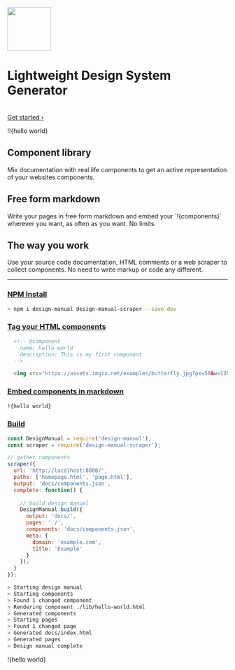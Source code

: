 <div class="lead">
  <img src="./assets/logo.png" height="100" />
  <br>
  <h1>Lightweight Design System Generator</h1>
  <br>
  <a href="./getting-started.html">Get started ›</a>
</div>

!!{hello world}

<div class="features">
  <div class="features__item">
    <h2>Component library</h2>
    <p>Mix documentation with real life components to get an active representation of your websites components.</p>
  </div>
  <div class="features__item">
    <h2>Free form markdown</h2>
    <p>Write your pages in free form markdown and embed your `!​{components}` wherever you want, as often as you want. No limits.</p>
  </div>
  <div class="features__item">
    <h2>The way you work</h2>
    <p>Use your source code documentation, HTML comments or a web scraper to collect components. No need to write markup or code any different.</p>
  </div>
</div>

---

### [NPM Install](https://www.npmjs.com/package/design-manual)

```bash
> npm i design-manual design-manual-scraper --save-dev
```

### [Tag your HTML components](./getting-started.html#collect-website-components)

```html
  <!-- @component
    name: hello world
    description: This is my first component
  -->

  <img src="https://assets.imgix.net/examples/butterfly.jpg?px=50&w=1200&h=50&fit=crop" alt="" />
```

### [Embed components in markdown](./getting-started.html#write-documentation-pages)

```md
!{hello world}
```

### [Build](./examples.html#implementation)

```js
const DesignManual = require('design-manual');
const scraper = require('design-manual-scraper');

// gather components
scraper({
  url: 'http://localhost:8000/',
  paths: ['homepage.html', 'page.html'],
  output: 'docs/components.json',
  complete: function() {
    
    // build design manual
    DesignManual.build({
      output: 'docs/',
      pages: './',
      components: 'docs/components.json',
      meta: {
        domain: 'example.com',
        title: 'Example'
      }
    });
  }
});
```

```bash
> Starting design manual
> Starting components
> Found 1 changed component
> Rendering component ./lib/hello-world.html
> Generated components
> Starting pages
> Found 1 changed page
> Generated docs/index.html
> Generated pages
> Design manual complete
```

!{hello world}